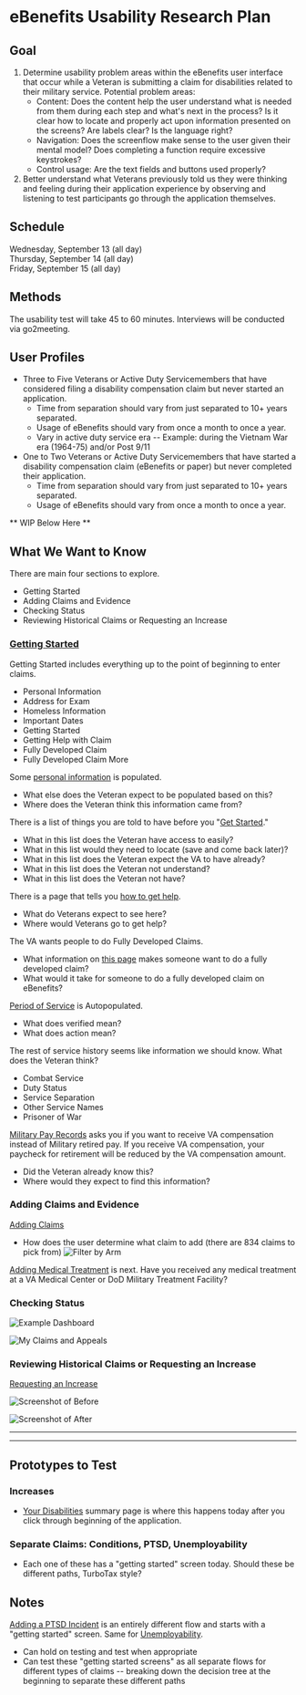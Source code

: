 # eBenefits Usability Research Plan

## Goal

1. Determine usability problem areas within the eBenefits user interface that occur while a Veteran is submitting a claim for disabilities related to their military service. 
Potential problem areas: 
   - Content: Does the content help the user understand what is needed from them during each step and what's next in the process? Is it clear how to locate and properly act upon information presented on the screens? Are labels clear? Is the language right?
   - Navigation: Does the screenflow make sense to the user given their mental model? Does completing a function require excessive keystrokes?
   - Control usage: Are the text fields and buttons used properly?
2. Better understand what Veterans previously told us they were thinking and feeling during their application experience by observing and listening to test participants go through the application themselves.

## Schedule

Wednesday, September 13 (all day)<br>
Thursday, September 14 (all day)<br>
Friday, September 15 (all day)<br>

## Methods

The usability test will take 45 to 60 minutes. Interviews will be conducted via go2meeting. 

## User Profiles

- Three to Five Veterans or Active Duty Servicemembers that have considered filing a disability compensation claim but never started an application. 
   - Time from separation should vary from just separated to 10+ years separated. 
   - Usage of eBenefits should vary from once a month to once a year.
   - Vary in active duty service era -- Example: during the Vietnam War era (1964-75) and/or Post 9/11
- One to Two Veterans or Active Duty Servicemembers that have started a disability compensation claim (eBenefits or paper) but never completed their application. 
   - Time from separation should vary from just separated to 10+ years separated. 
   - Usage of eBenefits should vary from once a month to once a year.

** WIP Below Here **

## What We Want to Know

There are main four sections to explore. 

- Getting Started
- Adding Claims and Evidence
- Checking Status
- Reviewing Historical Claims or Requesting an Increase

### [Getting Started](https://github.com/department-of-veterans-affairs/vets.gov-team/blob/master/Products/Disability/Disability%20526EZ/research/screenshots/eben/personalinformation.png)

Getting Started includes everything up to the point of beginning to enter claims.

- Personal Information
- Address for Exam
- Homeless Information
- Important Dates
- Getting Started
- Getting Help with Claim
- Fully Developed Claim
- Fully Developed Claim More

Some [personal information](https://github.com/department-of-veterans-affairs/vets.gov-team/blob/master/Products/Disability/Disability%20526EZ/research/screenshots/eben/personalinformation.png) is populated. 
- What else does the Veteran expect to be populated based on this?
- Where does the Veteran think this information came from?

There is a list of things you are told to have before you "[Get Started](https://github.com/department-of-veterans-affairs/vets.gov-team/blob/master/Products/Disability/Disability%20526EZ/research/screenshots/eben/gettingstarted.png)."
- What in this list does the Veteran have access to easily?
- What in this list would they need to locate (save and come back later)?
- What in this list does the Veteran expect the VA to have already?
- What in this list does the Veteran not understand?
- What in this list does the Veteran not have?

There is a page that tells you [how to get help](https://github.com/department-of-veterans-affairs/vets.gov-team/blob/master/Products/Disability/Disability%20526EZ/research/screenshots/eben/gettinghelp.png).
- What do Veterans expect to see here?
- Where would Veterans go to get help?

The VA wants people to do Fully Developed Claims. 
- What information on [this page](https://github.com/department-of-veterans-affairs/vets.gov-team/blob/master/Products/Disability/Disability%20526EZ/research/screenshots/eben/fullydevelopedclaim.png) makes someone want to do a fully developed claim?
- What would it take for someone to do a fully developed claim on eBenefits?

[Period of Service](https://github.com/department-of-veterans-affairs/vets.gov-team/blob/master/Products/Disability/Disability%20526EZ/research/screenshots/eben/periodofservicefilled.png) is Autopopulated.
- What does verified mean?
- What does action mean?

The rest of service history seems like information we should know. What does the Veteran think?
- Combat Service
- Duty Status
- Service Separation
- Other Service Names
- Prisoner of War

[Military Pay Records]() asks you if you want to receive VA compensation instead of Military retired pay. If you receive VA compensation, your paycheck for retirement will be reduced by the VA compensation amount.
- Did the Veteran already know this? 
- Where would they expect to find this information? 

### Adding Claims and Evidence

[Adding Claims](https://github.com/department-of-veterans-affairs/vets.gov-team/blob/master/Products/Disability/Disability%20526EZ/research/screenshots/eben/yourdisabilityclaims.png)
- How does the user determine what claim to add (there are 834 claims to pick from)
![Filter by Arm](https://github.com/department-of-veterans-affairs/vets.gov-team/blob/master/Products/Disability/Disability%20526EZ/research/screenshots/eben/disabilitylist_filtered_arm.png)

[Adding Medical Treatment]() is next. Have you received any medical treatment at a VA Medical Center or DoD Military Treatment Facility?


### Checking Status

![Example Dashboard](https://github.com/department-of-veterans-affairs/vets.gov-team/blob/master/Products/Disability/Disability%20526EZ/research/screenshots/eben/example%20of%20status%20dashboard.png)

![My Claims and Appeals](https://github.com/department-of-veterans-affairs/vets.gov-team/blob/master/Products/Disability/Disability%20526EZ/research/screenshots/eben/my%20claims%20and%20appeals.png)

### Reviewing Historical Claims or Requesting an Increase

[Requesting an Increase](https://github.com/department-of-veterans-affairs/vets.gov-team/blob/master/Products/Disability/Disability%20526EZ/research/screenshots/eben/yourdisabilityclaims.png)

![Screenshot of Before](https://github.com/department-of-veterans-affairs/vets.gov-team/blob/master/Products/Disability/Disability%20526EZ/research/screenshots/eben/yourdisabilityclaimsrequest_increase.png)

![Screenshot of After](https://github.com/department-of-veterans-affairs/vets.gov-team/blob/master/Products/Disability/Disability%20526EZ/research/screenshots/eben/yourdisabilityclaimsrequest_increase_done.png)


<hr>
<hr>


## Prototypes to Test

### Increases

- [Your Disabilities](https://github.com/department-of-veterans-affairs/vets.gov-team/blob/master/Products/Disability/Disability%20526EZ/research/screenshots/eben/yourdisabilityclaims.png) summary page is where this happens today after you click through beginning of the application. 

### Separate Claims: Conditions, PTSD, Unemployability
- Each one of these has a "getting started" screen today. Should these be different paths, TurboTax style? 

## Notes

[Adding a PTSD Incident](https://github.com/department-of-veterans-affairs/vets.gov-team/blob/master/Products/Disability/Disability%20526EZ/research/screenshots/eben/PTSD%20Statement.png) is an entirely different flow and starts with a "getting started" screen. Same for [Unemployability](https://github.com/department-of-veterans-affairs/vets.gov-team/blob/master/Products/Disability/Disability%20526EZ/research/screenshots/eben/unemployability_docs_needed.png). 
- Can hold on testing and test when appropriate
- Can test these "getting started screens" as all separate flows for different types of claims -- breaking down the decision tree at the beginning to separate these different paths

